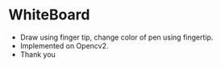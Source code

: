 # WhiteBoard
- Draw using finger tip, change color of pen using fingertip.
- Implemented on Opencv2.
- Thank you
